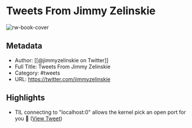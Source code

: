 # Tweets From Jimmy Zelinskie

![rw-book-cover](https://pbs.twimg.com/profile_images/1315329734579027973/uEO5SD3j.jpg)

## Metadata
- Author: [[@jimmyzelinskie on Twitter]]
- Full Title: Tweets From Jimmy Zelinskie
- Category: #tweets
- URL: https://twitter.com/jimmyzelinskie

## Highlights
- TIL connecting to "localhost:0" allows the kernel pick an open port for you 🤯 ([View Tweet](https://twitter.com/jimmyzelinskie/status/1413524246693916686))
